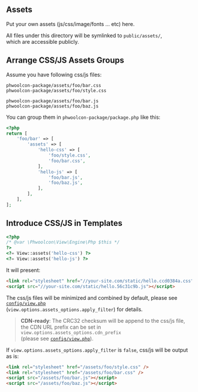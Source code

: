 ## Assets

Put your own assets (js/css/image/fonts ... etc) here.

All files under this directory will be symlinked to `public/assets/`,  
which are accessible publicly.  

## Arrange CSS/JS Assets Groups
Assume you have following css/js files:
```text
phwoolcon-package/assets/foo/bar.css
phwoolcon-package/assets/foo/style.css

phwoolcon-package/assets/foo/bar.js
phwoolcon-package/assets/foo/baz.js
```

You can group them in `phwoolcon-package/package.php` like this:
```php
<?php
return [
    'foo/bar' => [
        'assets' => [
            'hello-css' => [
                'foo/style.css',
                'foo/bar.css',
            ],
            'hello-js' => [
                'foo/bar.js',
                'foo/baz.js',
            ],
        ],
    ],
];
``` 

## Introduce CSS/JS in Templates
```php
<?php
/* @var \Phwoolcon\View\Engine\Php $this */
?>
<?= View::assets('hello-css') ?>
<?= View::assets('hello-js') ?>
```
It will present:
```html
<link rel="stylesheet" href="//your-site.com/static/hello.ccd0384a.css" />
<script src="//your-site.com/static/hello.56c31c9b.js"></script>
```
The css/js files will be minimized and combined by default, please see [`config/view.php`](https://github.com/phwoolcon/phwoolcon/blob/master/phwoolcon-package/config/view.php#L37)  
(`view.options.assets_options.apply_filter`) for details.

> **CDN-ready**: The CRC32 checksum will be append to the css/js file,  
> the CDN URL prefix can be set in `view.options.assets_options.cdn_prefix`  
> (please see [`config/view.php`](https://github.com/phwoolcon/phwoolcon/blob/84f0a85e30d7b25deb7e2fd939c6a073761f2b93/phwoolcon-package/config/view.php#L38)).

If `view.options.assets_options.apply_filter` is `false`, css/js will be output as is:
```html
<link rel="stylesheet" href="/assets/foo/style.css" />
<link rel="stylesheet" href="/assets/foo/bar.css" />
<script src="/assets/foo/bar.js"></script>
<script src="/assets/foo/baz.js"></script>
```
